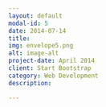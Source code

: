 ```yaml
---
layout: default
modal-id: 5
date: 2014-07-14
title: 
img: envelope5.png
alt: image-alt
project-date: April 2014
client: Start Bootstrap
category: Web Development
description:

---
```

